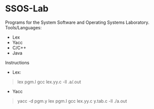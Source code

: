 # SSOS-Lab
Programs for the System Software and Operating Systems Laboratory.
Tools/Languages:
- Lex
- Yacc
- C/C++
- Java

Instructions
- Lex:
> lex pgm.l
> gcc lex.yy.c -ll
> .a/.out

- Yacc
> yacc -d pgm.y
> lex pgm.l
> gcc lex.yy.c y.tab.c -ll
> ./a.out

